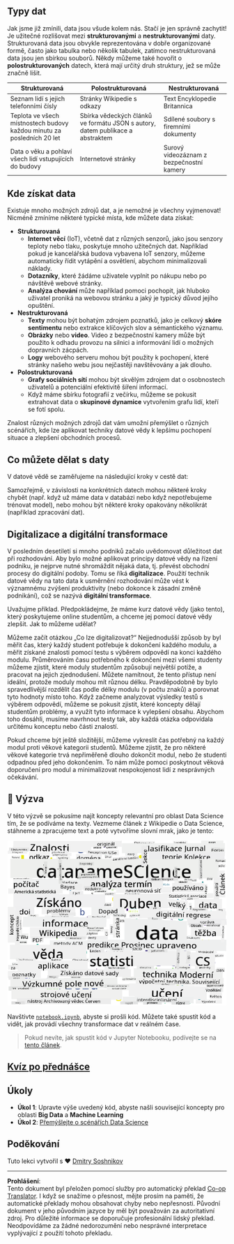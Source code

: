 <!--
CO_OP_TRANSLATOR_METADATA:
{
  "original_hash": "8141e7195841682914be03ef930fe43d",
  "translation_date": "2025-09-03T20:27:31+00:00",
  "source_file": "1-Introduction/01-defining-data-science/README.md",
  "language_code": "cs"
}
-->
## Typy dat

Jak jsme již zmínili, data jsou všude kolem nás. Stačí je jen správně zachytit! Je užitečné rozlišovat mezi **strukturovanými** a **nestrukturovanými** daty. Strukturovaná data jsou obvykle reprezentována v dobře organizované formě, často jako tabulka nebo několik tabulek, zatímco nestrukturovaná data jsou jen sbírkou souborů. Někdy můžeme také hovořit o **polostrukturovaných** datech, která mají určitý druh struktury, jež se může značně lišit.

| Strukturovaná                                                              | Polostrukturovaná                                                                                 | Nestrukturovaná                        |
| -------------------------------------------------------------------------- | ------------------------------------------------------------------------------------------------- | -------------------------------------- |
| Seznam lidí s jejich telefonními čísly                                    | Stránky Wikipedie s odkazy                                                                        | Text Encyklopedie Britannica           |
| Teplota ve všech místnostech budovy každou minutu za posledních 20 let     | Sbírka vědeckých článků ve formátu JSON s autory, datem publikace a abstraktem                    | Sdílené soubory s firemními dokumenty  |
| Data o věku a pohlaví všech lidí vstupujících do budovy                    | Internetové stránky                                                                               | Surový videozáznam z bezpečnostní kamery |

## Kde získat data

Existuje mnoho možných zdrojů dat, a je nemožné je všechny vyjmenovat! Nicméně zmíníme některé typické místa, kde můžete data získat:

* **Strukturovaná**
  - **Internet věcí** (IoT), včetně dat z různých senzorů, jako jsou senzory teploty nebo tlaku, poskytuje mnoho užitečných dat. Například pokud je kancelářská budova vybavena IoT senzory, můžeme automaticky řídit vytápění a osvětlení, abychom minimalizovali náklady.
  - **Dotazníky**, které žádáme uživatele vyplnit po nákupu nebo po návštěvě webové stránky.
  - **Analýza chování** může například pomoci pochopit, jak hluboko uživatel proniká na webovou stránku a jaký je typický důvod jejího opuštění.
* **Nestrukturovaná**
  - **Texty** mohou být bohatým zdrojem poznatků, jako je celkový **skóre sentimentu** nebo extrakce klíčových slov a sémantického významu.
  - **Obrázky** nebo **video**. Video z bezpečnostní kamery může být použito k odhadu provozu na silnici a informování lidí o možných dopravních zácpách.
  - **Logy** webového serveru mohou být použity k pochopení, které stránky našeho webu jsou nejčastěji navštěvovány a jak dlouho.
* **Polostrukturovaná**
  - **Grafy sociálních sítí** mohou být skvělým zdrojem dat o osobnostech uživatelů a potenciální efektivitě šíření informací.
  - Když máme sbírku fotografií z večírku, můžeme se pokusit extrahovat data o **skupinové dynamice** vytvořením grafu lidí, kteří se fotí spolu.

Znalost různých možných zdrojů dat vám umožní přemýšlet o různých scénářích, kde lze aplikovat techniky datové vědy k lepšímu pochopení situace a zlepšení obchodních procesů.

## Co můžete dělat s daty

V datové vědě se zaměřujeme na následující kroky v cestě dat:

Samozřejmě, v závislosti na konkrétních datech mohou některé kroky chybět (např. když už máme data v databázi nebo když nepotřebujeme trénovat model), nebo mohou být některé kroky opakovány několikrát (například zpracování dat).

## Digitalizace a digitální transformace

V posledním desetiletí si mnoho podniků začalo uvědomovat důležitost dat při rozhodování. Aby bylo možné aplikovat principy datové vědy na řízení podniku, je nejprve nutné shromáždit nějaká data, tj. převést obchodní procesy do digitální podoby. Tomu se říká **digitalizace**. Použití technik datové vědy na tato data k usměrnění rozhodování může vést k významnému zvýšení produktivity (nebo dokonce k zásadní změně podnikání), což se nazývá **digitální transformace**.

Uvažujme příklad. Předpokládejme, že máme kurz datové vědy (jako tento), který poskytujeme online studentům, a chceme jej pomocí datové vědy zlepšit. Jak to můžeme udělat?

Můžeme začít otázkou „Co lze digitalizovat?“ Nejjednodušší způsob by byl měřit čas, který každý student potřebuje k dokončení každého modulu, a měřit získané znalosti pomocí testu s výběrem odpovědí na konci každého modulu. Průměrováním času potřebného k dokončení mezi všemi studenty můžeme zjistit, které moduly studentům způsobují největší potíže, a pracovat na jejich zjednodušení.
Můžete namítnout, že tento přístup není ideální, protože moduly mohou mít různou délku. Pravděpodobně by bylo spravedlivější rozdělit čas podle délky modulu (v počtu znaků) a porovnat tyto hodnoty místo toho.
Když začneme analyzovat výsledky testů s výběrem odpovědí, můžeme se pokusit zjistit, které koncepty dělají studentům problémy, a využít tyto informace k vylepšení obsahu. Abychom toho dosáhli, musíme navrhnout testy tak, aby každá otázka odpovídala určitému konceptu nebo části znalostí.

Pokud chceme být ještě složitější, můžeme vykreslit čas potřebný na každý modul proti věkové kategorii studentů. Můžeme zjistit, že pro některé věkové kategorie trvá nepřiměřeně dlouho dokončit modul, nebo že studenti odpadnou před jeho dokončením. To nám může pomoci poskytnout věková doporučení pro modul a minimalizovat nespokojenost lidí z nesprávných očekávání.

## 🚀 Výzva

V této výzvě se pokusíme najít koncepty relevantní pro oblast Data Science tím, že se podíváme na texty. Vezmeme článek z Wikipedie o Data Science, stáhneme a zpracujeme text a poté vytvoříme slovní mrak, jako je tento:

![Slovní mrak pro Data Science](../../../../translated_images/ds_wordcloud.664a7c07dca57de017c22bf0498cb40f898d48aa85b3c36a80620fea12fadd42.cs.png)

Navštivte [`notebook.ipynb`](../../../../../../../../../1-Introduction/01-defining-data-science/notebook.ipynb ':ignore'), abyste si prošli kód. Můžete také spustit kód a vidět, jak provádí všechny transformace dat v reálném čase.

> Pokud nevíte, jak spustit kód v Jupyter Notebooku, podívejte se na [tento článek](https://soshnikov.com/education/how-to-execute-notebooks-from-github/).

## [Kvíz po přednášce](https://ff-quizzes.netlify.app/en/ds/)

## Úkoly

* **Úkol 1**: Upravte výše uvedený kód, abyste našli související koncepty pro oblasti **Big Data** a **Machine Learning**
* **Úkol 2**: [Přemýšlejte o scénářích Data Science](assignment.md)

## Poděkování

Tuto lekci vytvořil s ♥️ [Dmitry Soshnikov](http://soshnikov.com)

---

**Prohlášení**:  
Tento dokument byl přeložen pomocí služby pro automatický překlad [Co-op Translator](https://github.com/Azure/co-op-translator). I když se snažíme o přesnost, mějte prosím na paměti, že automatické překlady mohou obsahovat chyby nebo nepřesnosti. Původní dokument v jeho původním jazyce by měl být považován za autoritativní zdroj. Pro důležité informace se doporučuje profesionální lidský překlad. Neodpovídáme za žádné nedorozumění nebo nesprávné interpretace vyplývající z použití tohoto překladu.